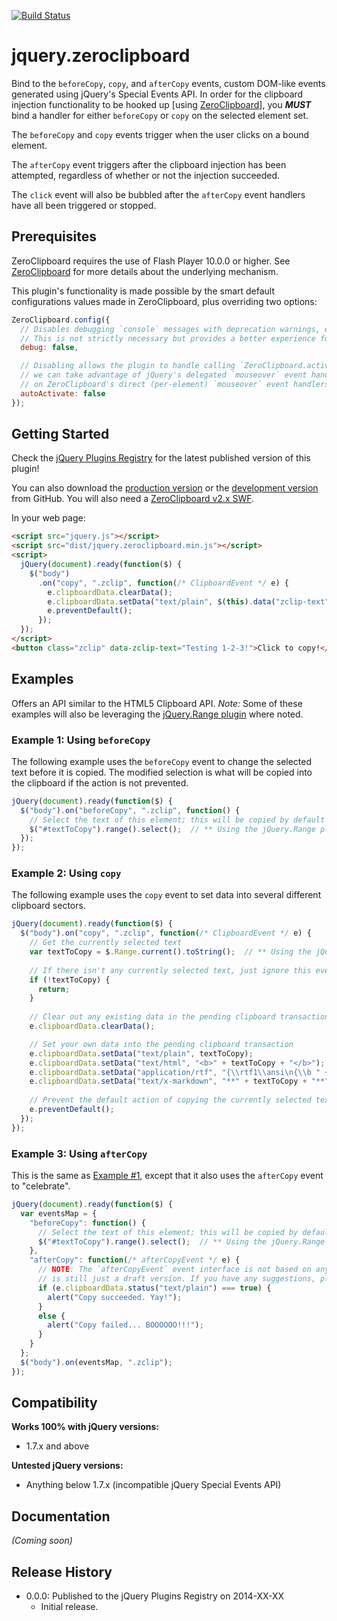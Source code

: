 [![Build Status](https://travis-ci.org/JamesMGreene/jquery.zeroclipboard.png)](https://travis-ci.org/JamesMGreene/jquery.zeroclipboard)

# jquery.zeroclipboard

Bind to the `beforeCopy`, `copy`, and `afterCopy` events, custom DOM-like events generated using jQuery's Special Events API. In order for the clipboard injection functionality to be hooked up [using [ZeroClipboard](http://zeroclipboard.org/)], you _**MUST**_  bind a handler for either `beforeCopy` or `copy` on the selected element set.

The `beforeCopy` and `copy` events trigger when the user clicks on a bound element.

The `afterCopy` event triggers after the clipboard injection has been attempted, regardless of whether or not the injection succeeded.

The `click` event will also be bubbled after the `afterCopy` event handlers have all been triggered or stopped.


## Prerequisites

ZeroClipboard requires the use of Flash Player 10.0.0 or higher. See [ZeroClipboard](https://github.com/zeroclipboard/zeroclipboard) for more details about the underlying mechanism.

This plugin's functionality is made possible by the smart default configurations values made in ZeroClipboard, plus overriding two options:

```js
ZeroClipboard.config({
  // Disables debugging `console` messages with deprecation warnings, etc.
  // This is not strictly necessary but provides a better experience for downstream consumers.
  debug: false,

  // Disabling allows the plugin to handle calling `ZeroClipboard.activate(...);` itself so that
  // we can take advantage of jQuery's delegated `mouseover` event handlers rather than relying
  // on ZeroClipboard's direct (per-element) `mouseover` event handlers.
  autoActivate: false
});
```


## Getting Started
Check the [jQuery Plugins Registry](http://plugins.jquery.com/zeroclipboard/) for the latest published version of this plugin!

You can also download the [production version][min] or the [development version][max] from GitHub. You will also need a [ZeroClipboard v2.x SWF][swf].

[min]: https://raw.github.com/JamesMGreene/jquery.zeroclipboard/master/dist/jquery.zeroclipboard.min.js
[max]: https://raw.github.com/JamesMGreene/jquery.zeroclipboard/master/dist/jquery.zeroclipboard.js
[swf]: https://raw.github.com/JamesMGreene/jquery.zeroclipboard/master/dist/ZeroClipboard.swf

In your web page:

```html
<script src="jquery.js"></script>
<script src="dist/jquery.zeroclipboard.min.js"></script>
<script>
  jQuery(document).ready(function($) {
    $("body")
      .on("copy", ".zclip", function(/* ClipboardEvent */ e) {
        e.clipboardData.clearData();
        e.clipboardData.setData("text/plain", $(this).data("zclip-text"));
        e.preventDefault();
      });
  });
</script>
<button class="zclip" data-zclip-text="Testing 1-2-3!">Click to copy!</button>
```


## Examples

Offers an API similar to the HTML5 Clipboard API.
_Note:_ Some of these examples will also be leveraging the [jQuery.Range plugin](http://jquerypp.com/#range) where noted.

### Example 1: Using `beforeCopy`

The following example uses the `beforeCopy` event to change the selected text before it is copied. The modified selection is what will be copied into the clipboard if the action is not prevented.

```js
jQuery(document).ready(function($) {
  $("body").on("beforeCopy", ".zclip", function() {
    // Select the text of this element; this will be copied by default
    $("#textToCopy").range().select();  // ** Using the jQuery.Range plugin
  });
});
```


### Example 2: Using `copy`

The following example uses the `copy` event to set data into several different clipboard sectors.

```js
jQuery(document).ready(function($) {
  $("body").on("copy", ".zclip", function(/* ClipboardEvent */ e) {
    // Get the currently selected text
    var textToCopy = $.Range.current().toString();  // ** Using the jQuery.Range plugin
    
    // If there isn't any currently selected text, just ignore this event
    if (!textToCopy) {
      return;
    }
    
    // Clear out any existing data in the pending clipboard transaction
    e.clipboardData.clearData();

    // Set your own data into the pending clipboard transaction
    e.clipboardData.setData("text/plain", textToCopy);
    e.clipboardData.setData("text/html", "<b>" + textToCopy + "</b>");
    e.clipboardData.setData("application/rtf", "{\\rtf1\\ansi\n{\\b " + textToCopy + "}}");
    e.clipboardData.setData("text/x-markdown", "**" + textToCopy + "**");
    
    // Prevent the default action of copying the currently selected text into the clipboard
    e.preventDefault();
  });
});
```

### Example 3: Using `afterCopy`

This is the same as [Example #1](#example-1-using-beforecopy), except that it also uses the `afterCopy` event to "celebrate".

```js
jQuery(document).ready(function($) {
  var eventsMap = {
    "beforeCopy": function() {
      // Select the text of this element; this will be copied by default
      $("#textToCopy").range().select();  // ** Using the jQuery.Range plugin
    },
    "afterCopy": function(/* afterCopyEvent */ e) {
      // NOTE: The `afterCopyEvent` event interface is not based on any existing DOM event, so the event model
      // is still just a draft version. If you have any suggestions, please submit a new issue in this repo!
      if (e.clipboardData.status("text/plain") === true) {
        alert("Copy succeeded. Yay!");
      }
      else {
        alert("Copy failed... BOOOOOO!!!");
      }
    }
  };
  $("body").on(eventsMap, ".zclip");
});
```


## Compatibility
**Works 100% with jQuery versions:**  
 - 1.7.x and above

**Untested jQuery versions:**  
 - Anything below 1.7.x (incompatible jQuery Special Events API)


## Documentation
_(Coming soon)_


## Release History
 - 0.0.0: Published to the jQuery Plugins Registry on 2014-XX-XX
     - Initial release.
